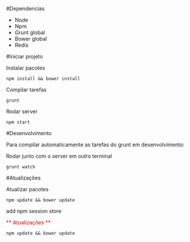 #Dependencias
<ul>
	<li>Node</li>
	<li>Npm</li>
	<li>Grunt global</li>
	<li>Bower global</li>
	<li>Redis</li>
</ul>

#Iniciar projeto
<p>Instalar pacotes</p>
<code>npm install && bower install</code>

<p>Compilar tarefas</p>
<code>grunt</code>

<p>Rodar server</p>
<code>npm start</code>

#Desenvolvimento

<p>Para compilar automaticamente as tarefas do grunt em desenvolvimento:</p>
<p>Rodar junto com o server em outro terminal</p>
<code>grunt watch</code>

#Atualizações 

<p>Atualizar pacotes</p>
<code>npm update && bower update</code>

<p>add npm session store</p>

<p style="color: #c00;">** Atualizações **</p>

<code>npm update && bower update</code>
